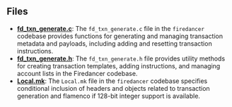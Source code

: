 
## Files
- **[fd_txn_generate.c](txn/fd_txn_generate.c.driver.md)**: The `fd_txn_generate.c` file in the `firedancer` codebase provides functions for generating and managing transaction metadata and payloads, including adding and resetting transaction instructions.
- **[fd_txn_generate.h](txn/fd_txn_generate.h.driver.md)**: The `fd_txn_generate.h` file provides utility methods for creating transaction templates, adding instructions, and managing account lists in the Firedancer codebase.
- **[Local.mk](txn/Local.mk.driver.md)**: The `Local.mk` file in the `firedancer` codebase specifies conditional inclusion of headers and objects related to transaction generation and flamenco if 128-bit integer support is available.
